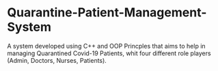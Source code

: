 # Quarantine-Patient-Management-System
A system developed using C++ and OOP Princples that aims to help in managing Quarantined Covid-19 Patients, whit four different role players (Admin, Doctors, Nurses, Patients).
